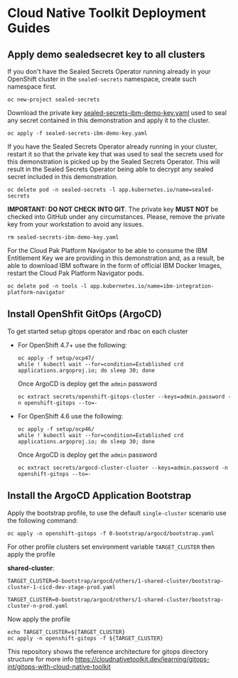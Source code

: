 # Cloud Native Toolkit Deployment Guides

## Apply demo sealedsecret key to all clusters
If you don't have the Sealed Secrets Operator running already in your OpenShift cluster in the `sealed-secrets` namespace, create such namespace first.
```
oc new-project sealed-secrets
```
Download the private key [sealed-secrets-ibm-demo-key.yaml](https://bit.ly/demo-sealed-master) used to seal any secret contained in this demonstration and apply it to the cluster.
```
oc apply -f sealed-secrets-ibm-demo-key.yaml
```
If you have the Sealed Secrets Operator already running in your cluster, restart it so that the private key that was used to seal the secrets used for this demonstration is picked up by the Sealed Secrets Operator. This will result in the Sealed Secrets Operator being able to decrypt any sealed secret included in this demonstration.
```
oc delete pod -n sealed-secrets -l app.kubernetes.io/name=sealed-secrets
```
**IMPORTANT: DO NOT CHECK INTO GIT**. The private key **MUST NOT** be checked into GitHub under any circumstances. Please, remove the private key from your workstation to avoid any issues.
```
rm sealed-secrets-ibm-demo-key.yaml
```

For the Cloud Pak Platform Navigator to be able to consume the IBM Entitlement Key we are providing in this demonstration and, as a result, be able to download IBM software in the form of official IBM Docker Images, restart the Cloud Pak Platform Navigator pods.
```
oc delete pod -n tools -l app.kubernetes.io/name=ibm-integration-platform-navigator
```


## Install OpenShfit GitOps (ArgoCD)
To get started setup gitops operator and rbac on each cluster

- For OpenShift 4.7+ use the following:
  ```
  oc apply -f setup/ocp47/
  while ! kubectl wait --for=condition=Established crd applications.argoproj.io; do sleep 30; done
  ```
  Once ArgoCD is deploy get the `admin` password
  ```
  oc extract secrets/openshift-gitops-cluster --keys=admin.password -n openshift-gitops --to=-
  ```

- For OpenShift 4.6 use the following:
  ```
  oc apply -f setup/ocp46/
  while ! kubectl wait --for=condition=Established crd applications.argoproj.io; do sleep 30; done
  ```
  Once ArgoCD is deploy get the `admin` password
  ```
  oc extract secrets/argocd-cluster-cluster --keys=admin.password -n openshift-gitops --to=-
  ```

## Install the ArgoCD Application Bootstrap
Apply the bootstrap profile, to use the default `single-cluster` scenario use the following command:
```
oc apply -n openshift-gitops -f 0-bootstrap/argocd/bootstrap.yaml
```

For other profile clusters set environment variable `TARGET_CLUSTER` then apply the profile

**shared-cluster**:
```
TARGET_CLUSTER=0-bootstrap/argocd/others/1-shared-cluster/bootstrap-cluster-1-cicd-dev-stage-prod.yaml

TARGET_CLUSTER=0-bootstrap/argocd/others/1-shared-cluster/bootstrap-cluster-n-prod.yaml
```
Now apply the profile
```
echo TARGET_CLUSTER=${TARGET_CLUSTER}
oc apply -n openshift-gitops -f ${TARGET_CLUSTER}
```


This repository shows the reference architecture for gitops directory structure for more info https://cloudnativetoolkit.dev/learning/gitops-int/gitops-with-cloud-native-toolkit